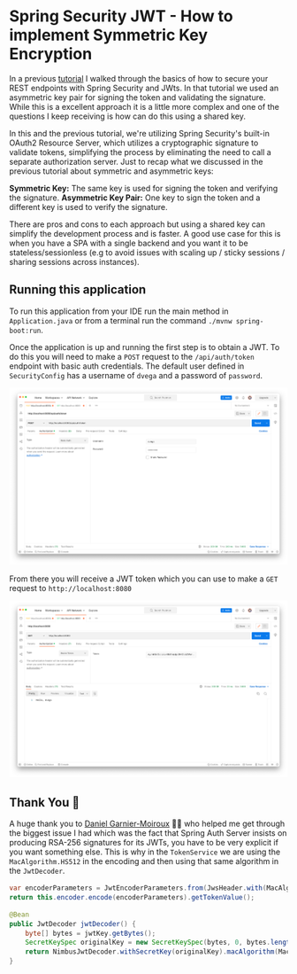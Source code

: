 # Spring Security JWT - How to implement Symmetric Key Encryption

In a previous [tutorial](https://www.danvega.dev/blog/2022/09/06/spring-security-jwt/) I walked through the basics of how
to secure your REST endpoints with Spring Security and JWts. In that tutorial we used an asymmetric key pair for signing the token and validating the signature. While this is a excellent approach it is a little more complex and one of the questions I keep receiving is how can do this using a shared key. 

In this and the previous tutorial, we're utilizing Spring Security's built-in OAuth2 Resource Server, which utilizes a cryptographic signature to validate tokens, simplifying the process by eliminating the need to call a separate authorization server. Just to recap what we discussed in the previous tutorial about symmetric and asymmetric keys: 

**Symmetric Key:** The same key is used for signing the token and verifying the signature. 
**Asymmetric Key Pair:** One key to sign the token and a different key is used to verify the signature. 

There are pros and cons to each approach but using a shared key can simplify the development process and is faster. A good use case for this is when you have a SPA with a single backend and you want it to be stateless/sessionless (e.g to avoid issues with scaling up / sticky sessions / sharing sessions across instances).

## Running this application 

To run this application from your IDE run the main method in `Application.java` or from a terminal run the command `./mvnw spring-boot:run`. 

Once the application is up and running the first step is to obtain a JWT. To do this you will need to make a `POST` request to the `/api/auth/token` endpoint with basic auth credentials. The default user defined in `SecurityConfig` has a username of `dvega` and a password of `password`.

![Postman POST Request](./images/postman-post.png)

From there you will receive a JWT token which you can use to make a `GET` request to `http://localhost:8080` 

![Postman GET Request](./images/postman-get.png)

## Thank You 🙏

A huge thank you to [Daniel Garnier-Moiroux](https://twitter.com/kehrlann) 👏🏻 who helped me get through the biggest issue I had which was the fact that Spring Auth Server insists on producing RSA-256 signatures for its JWTs, you have to be very explicit if you want something else. This is why in the `TokenService` we are using the `MacAlgorithm.HS512` in the encoding and then using that same algorithm in the `JwtDecoder`. 

```java
var encoderParameters = JwtEncoderParameters.from(JwsHeader.with(MacAlgorithm.HS512).build(), claims);
return this.encoder.encode(encoderParameters).getTokenValue();
```

```java
@Bean
public JwtDecoder jwtDecoder() {
    byte[] bytes = jwtKey.getBytes();
    SecretKeySpec originalKey = new SecretKeySpec(bytes, 0, bytes.length,"RSA");
    return NimbusJwtDecoder.withSecretKey(originalKey).macAlgorithm(MacAlgorithm.HS512).build();
}
```